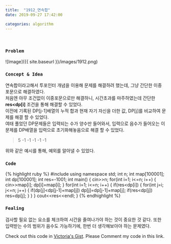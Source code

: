 ```yaml
---
title:  "1912_연속합"
date: 2019-09-27 17:42:00

categories: algorithm
---
```


<br>

### `Problem`
![Image]({{ site.baseurl }}/images/1912.png)
<br>

### `Concept & Idea`
연속합이라고해서 투포인터 개념을 이용해 문제를 해결하려 했는데, 그냥 간단한 이중 포문으로 해결하였다.<br>
처음엔 아무 조건없이 이중포문으로만 해결하니, 시간초과를 마주하였는데 간단한 **res<dp[i]** 조건을 통해 해결할 수 있었다.<br>
이전에 기록된 DP[j-1]배열의 누적 합과 현재 자기 자신을 더한 값, DP[j]를 비교하여 문제를 해결 할 수 있었다.<br>
여태 풀었던 DP문제들은 입력되는 수가 양수만 들어와서, 입력으로 음수가 들어오는 이 문제를 DP배열을 입력으로 초기화해놓음으로 해결 할 수 있었다.
>5
> -1 -1 -1 -1 -1

위와 같은 예시를 통해, 예외를 알아낼 수 있었다.

### `Code`
{% highlight ruby %}
#include <iostream>
using namespace std;
int n;
int map[100001];
int dp[100001];
int res=-1001;
int main() {
    cin>>n;
    for(int i=1; i<=n; i++) {
        cin>>map[i];
        dp[i]=map[i];
    }
    for(int i=1; i<=n; i++) {
        if(res<dp[i]) {
            for(int j=i; j<=n; j++) {
                if(dp[j]<dp[j-1]+map[j])
                    dp[j]=dp[j-1]+map[j];
                if(res<dp[j])
                    res=dp[j];
            }
        }
    }
    cout<<res<<endl;
}
{% endhighlight %}
<br>

### `Fealing`
검사할 필요 없는 요소를 체크하여 시간을 줄여나가야 하는 것이 중요한 것 같다.
또한 입력받는 수의 범위가 음수도 가능하기에, 한번 더 생각해보아야 하는 문제였다.

Check out this code in [Victoria's Gist][Vic's gist]. Please Comment my code in this link.

[Vic's gist]: https://gist.github.com/victoriagjh/3aeb2b19f52f86f43a2ee3aad2c61b38
